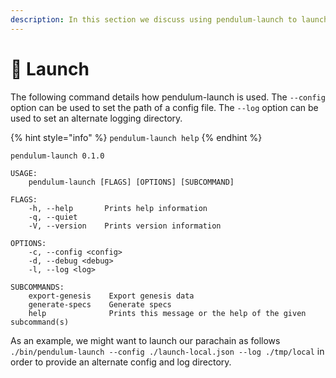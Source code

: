 ```yaml
---
description: In this section we discuss using pendulum-launch to launch a parachain.
---
```


# 🚀 Launch

The following command details how pendulum-launch is used.  The `--config` option can be used to set the path of a config file.  The `--log` option can be used to set an alternate logging directory.

{% hint style="info" %}
`pendulum-launch help`
{% endhint %}

```
pendulum-launch 0.1.0

USAGE:
    pendulum-launch [FLAGS] [OPTIONS] [SUBCOMMAND]

FLAGS:
    -h, --help       Prints help information
    -q, --quiet
    -V, --version    Prints version information

OPTIONS:
    -c, --config <config>
    -d, --debug <debug>
    -l, --log <log>

SUBCOMMANDS:
    export-genesis    Export genesis data
    generate-specs    Generate specs
    help              Prints this message or the help of the given subcommand(s)
```

As an example, we might want to launch our parachain as follows `./bin/pendulum-launch --config ./launch-local.json --log ./tmp/local` in order to provide an alternate config and log directory.
